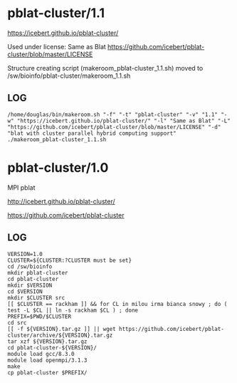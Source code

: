 pblat-cluster/1.1
========================

<https://icebert.github.io/pblat-cluster/>

Used under license:
Same as Blat
<https://github.com/icebert/pblat-cluster/blob/master/LICENSE>

Structure creating script (makeroom_pblat-cluster_1.1.sh) moved to /sw/bioinfo/pblat-cluster/makeroom_1.1.sh

LOG
---

    /home/douglas/bin/makeroom.sh "-f" "-t" "pblat-cluster" "-v" "1.1" "-w" "https://icebert.github.io/pblat-cluster/" "-l" "Same as Blat" "-L" "https://github.com/icebert/pblat-cluster/blob/master/LICENSE" "-d" "blat with cluster parallel hybrid computing support"
    ./makeroom_pblat-cluster_1.1.sh
pblat-cluster/1.0
=================

MPI pblat

<http://icebert.github.io/pblat-cluster/>

<https://github.com/icebert/pblat-cluster>

LOG
---

    VERSION=1.0
    CLUSTER=${CLUSTER:?CLUSTER must be set}
    cd /sw/bioinfo
    mkdir pblat-cluster
    cd pblat-cluster
    mkdir $VERSION
    cd $VERSION
    mkdir $CLUSTER src
    [[ $CLUSTER == rackham ]] && for CL in milou irma bianca snowy ; do ( test -L $CL || ln -s rackham $CL ) ; done
    PREFIX=$PWD/$CLUSTER
    cd src
    [[ -f ${VERSION}.tar.gz ]] || wget https://github.com/icebert/pblat-cluster/archive/${VERSION}.tar.gz
    tar xzf ${VERSION}.tar.gz 
    cd pblat-cluster-${VERSION}/
    module load gcc/8.3.0
    module load openmpi/3.1.3
    make
    cp pblat-cluster $PREFIX/

